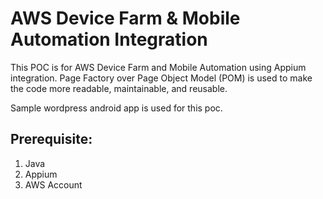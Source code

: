 # AWS Device Farm & Mobile Automation Integration

This POC is for AWS Device Farm and Mobile Automation using Appium integration.
Page Factory over Page Object Model (POM) is used to make the code more readable, maintainable, and reusable.

Sample wordpress android app is used for this poc.

## Prerequisite:
1. Java
2. Appium
3. AWS Account
